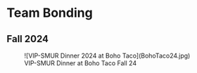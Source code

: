 # Team Bonding

## Fall 2024

<figure markdown="span">
  ![VIP-SMUR Dinner 2024 at Boho Taco](BohoTaco24.jpg)
  <figcaption>VIP-SMUR Dinner at Boho Taco Fall 24</figcaption>
</figure>
